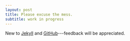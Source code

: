 ```yaml
---
layout: post
title: Please excuse the mess.
subtitle: work in progress
---
```


New to [Jekyll](http://jekyllrb.com) and [GitHub](http://github.com)---feedback will be appreciated.
